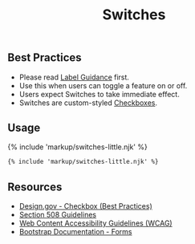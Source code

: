 ﻿---
title: Switches
summary: Switches allow users to enable or disable something, like a light switch.
tags: forms
layout: guide
eleventyNavigation:
  key: Switches
  parent: Form Controls
  order: 10
  excerpt: Switches allow users to enable or disable something, like a light switch.
  img: /img/illustrations/illus-switches.svg
---

## Best Practices

- Please read [Label Guidance](/form-controls/labels-guidance) first.
- Use this when users can toggle a feature on or off.
- Users expect Switches to take immediate effect.
- Switches are custom-styled [Checkboxes](/form-controls/checkboxes).

## Usage

{% include 'markup/switches-little.njk' %}

``` html
{% include 'markup/switches-little.njk' %}
```

## Resources
* [Design.gov - Checkbox (Best Practices)](https://designsystem.digital.gov/components/form-controls/#checkbox)
* [Section 508 Guidelines](https://www.section508.gov/)
* [Web Content Accessibility Guidelines (WCAG)](https://www.w3.org/TR/WCAG21/)
* [Bootstrap Documentation - Forms](https://getbootstrap.com/docs/5.2/forms/checks-radios/)
